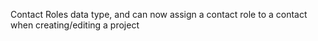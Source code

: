 Contact Roles data type, and can now assign a contact role to a contact when creating/editing a project
